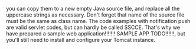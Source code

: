  you can copy them to a new empty Java source file, and replace all the uppercase strings as necessary. Don't forget that name of the source file must be the same as class name. The code examples with notification push are valid servlet codes, but can hardly be called SSCCE. That's why we have prepared a sample web application!!!!!!! SAMPLE APP TODO!!!!!!, but you'll still need to install and configure your Tomcat instance. 

